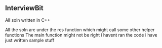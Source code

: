 ## InterviewBit
All soln written in C++ 

All the soln are under the res function which might call some other helper functions
The main function might not be right i havent ran the code i have just written sample stuff

